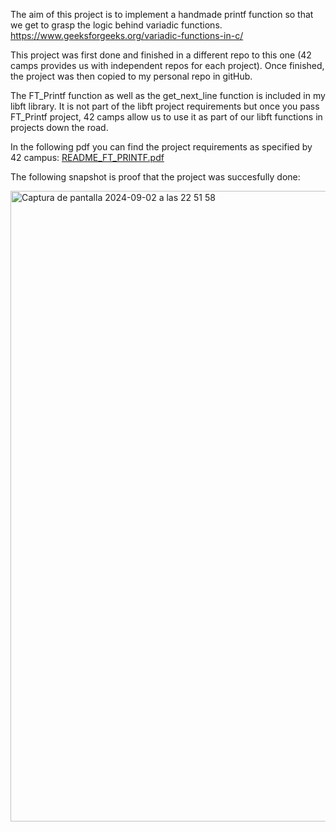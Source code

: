 The aim of this project is to implement a handmade printf function so that we get to grasp the logic behind variadic functions.
https://www.geeksforgeeks.org/variadic-functions-in-c/

This project was first done and finished in a different repo to this one (42 camps provides us with independent repos for each project). Once finished, the project was then copied to my personal repo in gitHub.

The FT_Printf function as well as the get_next_line function is included in my libft library. It is not part of the libft project requirements but once you pass FT_Printf project, 42 camps allow us to use it as part of our libft functions in projects down the road.

In the following pdf you can find the project requirements as specified by 42 campus: [README_FT_PRINTF.pdf](https://github.com/Alvicina/FT_PRINTF/files/15310007/README_FT_PRINTF.pdf)

The following snapshot is proof that the project was succesfully done:

<img width="1009" alt="Captura de pantalla 2024-09-02 a las 22 51 58" src="https://github.com/user-attachments/assets/0addc4dc-29df-4865-87cf-e6687f332f00">



